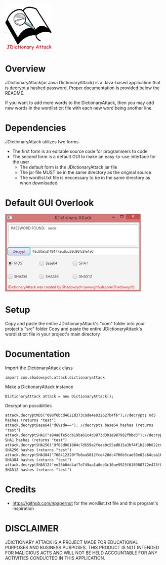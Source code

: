 ![Alt text](/rsrc/icon.png)
# Overview
JDictionaryAttack(or Java DictionaryAttack) is a Java-based application that is decrypt a hashed password.
Proper documentation is provided below the README.

If you want to add more words to the DictionaryAttack, then you may add new words in the wordlist.txt file with each new word being another line.

# Dependencies
JDictionaryAttack utilizes two forms.
- The first form is an editable source code for programmers to code
- The second form is a default GUI to make an easy-to-use interface for the user
	- The default form is the JDictionaryAttack.jar file
	- The jar file MUST be in the same directory as the original source. 
	- The wordlist.txt file is neccessary to be in the same directory as when downloaded
	
# Default GUI Overlook
![Alt text](/rsrc/gui.PNG)

# Setup
Copy and paste the entire JDictionaryAttack's "com" folder into your project's "src" folder
Copy and paste the entire JDictionaryAttack's wordlist.txt file in your project's main directory

# Documentation
Import the DictionaryAttack class
```
import com.shadowsych.attack.dictionaryattack
```
Make a DictionaryAttack instance
```
DictionaryAttack attack = new DictionaryAttack();
```
Decryption possiblities
```
attack.decryptMD5("098f6bcd4621d373cade4e832627b4f6");//decrypts md5 hashes (returns "test")
attack.decryptBase64("dGVzdA=="); //decrypts base64 hashes (returns "test")
attack.decryptSHA1("a94a8fe5ccb19ba61c4c0873d391e987982fbbd3");//decrypts SHA1 hashes (returns "test")
attack.decryptSHA256("9f86d081884c7d659a2feaa0c55ad015a3bf4f1b2b0b822cd15d6c15b0f00a08");//decrypts SHA256 hashes (returns "test")
attack.decryptSHA384("768412320f7b0aa5812fce428dc4706b3cae50e02a64caa16a782249bfe8efc4b7ef1ccb126255d196047dfedf17a0a9");//decrypts SHA384 hashes (returns "test")
attack.decryptSHA512("ee26b0dd4af7e749aa1a8ee3c10ae9923f618980772e473f8819a5d4940e0db27ac185f8a0e1d5f84f88bc887fd67b143732c304cc5fa9ad8e6f57f50028a8ff");//decrypts SHA512 hashes (returns "test")
```

# Credits
- https://github.com/npapernot for the wordlist.txt file and this program's inspiration

# DISCLAIMER
JDICTIONARY ATTACK IS A PROJECT MADE FOR EDUCATIONAL PURPOSES AND BUSINESS PURPOSES. THIS PRODUCT IS NOT INTENDED FOR MALICIOUS ACTS AND WILL NOT BE HELD ACCOUNTABLE FOR ANY ACTIVITIES CONDUCTED IN THIS APPLICATION.

